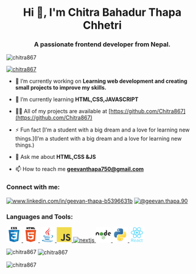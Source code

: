 <h1 align="center">Hi 👋, I'm Chitra Bahadur Thapa Chhetri</h1>
<h3 align="center">A passionate frontend developer from Nepal.</h3>

<p align="left"> <img src="https://komarev.com/ghpvc/?username=chitra867&label=Profile%20views&color=0e75b6&style=flat" alt="chitra867" /> </p>

<p align="left"><a href="https://github.com/ryo-ma/github-profile-trophy"> <img src="https://github-profile-trophy.vercel.app/?username=chitra867" alt="chitra867" /></a> </p>

- 🔭 I’m currently working on **Learning web development and creating small projects to improve my skills.**

- 🌱 I’m currently learning **HTML,CSS,JAVASCRIPT**

- 👨‍💻 All of my projects are available at [https://github.com/Chitra867](https://github.com/Chitra867)

- ⚡ Fun fact [I’m a student with a big dream and a love for learning new things.](I’m a student with a big dream and a love for learning new things.)

- 💬 Ask me about **HTML,CSS &JS**

- 📫 How to reach me **geevanthapa750@gmail.com**

<h3 align="left">Connect with me:</h3>
<p align="left">
<a href="https://linkedin.com/in/www.linkedin.com/in/geevan-thapa-b5396631b" target="blank"><img align="center" src="https://raw.githubusercontent.com/rahuldkjain/github-profile-readme-generator/master/src/images/icons/Social/linked-in-alt.svg" alt="www.linkedin.com/in/geevan-thapa-b5396631b" height="30" width="40" /></a>
<a href="https://instagram.com/@geevan.thapa.90" target="blank"><img align="center" src="https://raw.githubusercontent.com/rahuldkjain/github-profile-readme-generator/master/src/images/icons/Social/instagram.svg" alt="@geevan.thapa.90" height="30" width="40" /></a>
</p>

<h3 align="left">Languages and Tools:</h3>
<p align="left"> <a href="https://www.w3schools.com/css/" target="_blank" rel="noreferrer"> <img src="https://raw.githubusercontent.com/devicons/devicon/master/icons/css3/css3-original-wordmark.svg" alt="css3" width="40" height="40"/> </a> <a href="https://www.w3.org/html/" target="_blank" rel="noreferrer"> <img src="https://raw.githubusercontent.com/devicons/devicon/master/icons/html5/html5-original-wordmark.svg" alt="html5" width="40" height="40"/> </a> <a href="https://www.java.com" target="_blank" rel="noreferrer"> <img src="https://raw.githubusercontent.com/devicons/devicon/master/icons/java/java-original.svg" alt="java" width="40" height="40"/> </a> <a href="https://developer.mozilla.org/en-US/docs/Web/JavaScript" target="_blank" rel="noreferrer"> <img src="https://raw.githubusercontent.com/devicons/devicon/master/icons/javascript/javascript-original.svg" alt="javascript" width="40" height="40"/> </a> <a href="https://nextjs.org/" target="_blank" rel="noreferrer"> <img src="https://cdn.worldvectorlogo.com/logos/nextjs-2.svg" alt="nextjs" width="40" height="40"/> </a> <a href="https://nodejs.org" target="_blank" rel="noreferrer"> <img src="https://raw.githubusercontent.com/devicons/devicon/master/icons/nodejs/nodejs-original-wordmark.svg" alt="nodejs" width="40" height="40"/> </a> <a href="https://www.python.org" target="_blank" rel="noreferrer"> <img src="https://raw.githubusercontent.com/devicons/devicon/master/icons/python/python-original.svg" alt="python" width="40" height="40"/> </a> <a href="https://reactjs.org/" target="_blank" rel="noreferrer"> <img src="https://raw.githubusercontent.com/devicons/devicon/master/icons/react/react-original-wordmark.svg" alt="react" width="40" height="40"/> </a> </p>

<p><img align="left" src="https://github-readme-stats.vercel.app/api/top-langs?username=chitra867&show_icons=true&locale=en&layout=compact" alt="chitra867" /></p>

<p>&nbsp;<img align="center" src="https://github-readme-stats.vercel.app/api?username=chitra867&show_icons=true&locale=en" alt="chitra867" /></p>

<p><img align="center" src="https://github-readme-streak-stats.herokuapp.com/?user=chitra867&" alt="chitra867" /></p>
